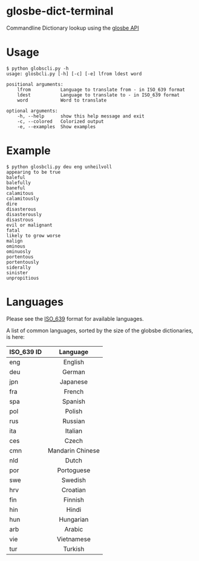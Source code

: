 # glosbe-dict-terminal
Commandline Dictionary lookup using the [glosbe API](https://glosbe.com/a-api)

# Usage
```
$ python globscli.py -h
usage: glosbcli.py [-h] [-c] [-e] lfrom ldest word

positional arguments:
	lfrom           Language to translate from - in ISO_639 format
	ldest           Language to translate to - in ISO_639 format
	word            Word to translate

optional arguments:
	-h, --help      show this help message and exit
	-c, --colored   Colorized output
	-e, --examples  Show examples
```

# Example
```
$ python glosbcli.py deu eng unheilvoll
appearing to be true
baleful
balefully
baneful
calamitous
calamitously
dire
disasterous
disasterously
disastrous
evil or malignant
fatal
likely to grow worse
malign
ominous
ominuosly
portentous
portentously
siderally
sinister
unpropitious
```

# Languages
Please see the [ISO\_639](http://en.wikipedia.org/wiki/ISO_639:d) format for available languages.

A list of common languages, sorted by the size of the globsbe dictionaries, is here:

| ISO\_639 ID   | Language |
|----------|:---------:|
| eng | English |
| deu | German |
| jpn | Japanese |
| fra | French |
| spa | Spanish |
| pol | Polish |
| rus | Russian |
| ita | Italian |
| ces | Czech |
| cmn | Mandarin Chinese |
| nld | Dutch |
| por | Portoguese |
| swe | Swedish |
| hrv | Croatian |
| fin | Finnish |
| hin | Hindi |
| hun | Hungarian |
| arb | Arabic |
| vie | Vietnamese |
| tur | Turkish |

